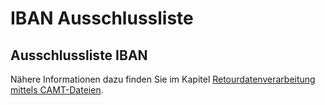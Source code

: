 # IBAN Ausschlussliste

## Ausschlussliste IBAN



Nähere Informationen dazu finden Sie im Kapitel [Retourdatenverarbeitung mittels CAMT-Dateien](../Erfassen/RetourdatenverarbeitungMittelsCAMT-Dateien.md#ausschlussliste-iban).

